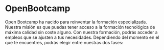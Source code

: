 # OpenBootcamp

Open Bootcamp ha nacido para reinventar la formación especializada. Nuestra misión es que puedas tener acceso a la formación tecnológica de máxima calidad sin coste alguno. Con nuestra formación, podrás acceder a empleos que se ajusten a tus necesidades. Dependiendo del momento en el que te encuentres, podrás elegir entre nuestras dos fases:
